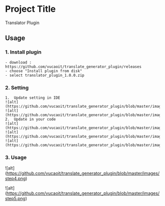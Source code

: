 
# Project Title

Translator Plugin


## Usage

### 1. Install plugin
	- download : https://github.com/vucaoit/translate_generator_plugin/releases
	- choose "Install plugin from disk"
	- select translator_plugin_1.0.0.zip
### 2. Setting
	1.	Update setting in IDE
	![alt] (https://github.com/vucaoit/translate_generator_plugin/blob/master/images/step1.png)
	![alt] (https://github.com/vucaoit/translate_generator_plugin/blob/master/images/step2.png)
	2.	Update in your code
    ![alt] (https://github.com/vucaoit/translate_generator_plugin/blob/master/images/step3_1.png)
    ![alt] (https://github.com/vucaoit/translate_generator_plugin/blob/master/images/step3_2.png)
    ![alt] (https://github.com/vucaoit/translate_generator_plugin/blob/master/images/step3_3.png)
### 3. Usage
 ![alt] (https://github.com/vucaoit/translate_generator_plugin/blob/master/images/step4.png)

 ![alt] (https://github.com/vucaoit/translate_generator_plugin/blob/master/images/step5.png)
